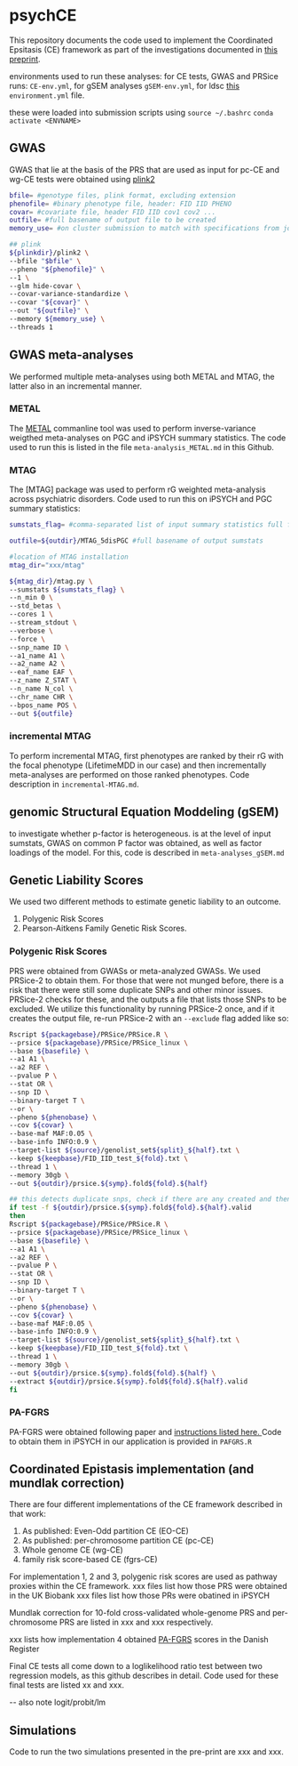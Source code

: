 # psychCE

This repository documents the code used to implement the Coordinated Epsitasis (CE) framework as part of the investigations documented in [this preprint]().

environments used to run these analyses: for CE tests, GWAS and PRSice runs: `CE-env.yml`, for gSEM analyses `gSEM-env.yml`, for ldsc [this](https://github.com/bulik/ldsc/blob/master/environment.yml) `environment.yml` file.

these were loaded into submission scripts using 
`source ~/.bashrc`
`conda activate <ENVNAME>`

## GWAS
GWAS that lie at the basis of the PRS that are used as input for pc-CE and wg-CE tests were obtained using [plink2](https://www.cog-genomics.org/plink/2.0/)

```bash
bfile= #genotype files, plink format, excluding extension
phenofile= #binary phenotype file, header: FID IID PHENO
covar= #covariate file, header FID IID cov1 cov2 ...
outfile= #full basename of output file to be created
memory_use= #on cluster submission to match with specifications from job submission to avoid out-of-memory job failure

## plink
${plinkdir}/plink2 \
--bfile "$bfile" \
--pheno "${phenofile}" \
--1 \
--glm hide-covar \
--covar-variance-standardize \
--covar "${covar}" \
--out "${outfile}" \
--memory ${memory_use} \
--threads 1 

```

## GWAS meta-analyses
We performed multiple meta-analyses using both METAL and MTAG, the latter also in an incremental manner. 

### METAL
The [METAL](https://genome.sph.umich.edu/wiki/METAL_Documentation) commanline tool was used to perform inverse-variance weigthed meta-analyses on PGC and iPSYCH summary statistics. The code used to run this is listed in the file `meta-analysis_METAL.md` in this Github.

### MTAG
The [MTAG] package was used to perform rG weighted meta-analysis across psychiatric disorders. Code used to run this on iPSYCH and PGC summary statistics: 

```bash
sumstats_flag= #comma-separated list of input summary statistics full filenames -- MTAG will run on all input sumstas as focals once, listing them as trait_1, trait_2 output, matching input list order.

outfile=${outdir}/MTAG_5disPGC #full basename of output sumstats

#location of MTAG installation
mtag_dir="xxx/mtag"

${mtag_dir}/mtag.py \
--sumstats ${sumstats_flag} \
--n_min 0 \
--std_betas \
--cores 1 \
--stream_stdout \
--verbose \
--force \
--snp_name ID \
--a1_name A1 \
--a2_name A2 \
--eaf_name EAF \
--z_name Z_STAT \
--n_name N_col \
--chr_name CHR \
--bpos_name POS \
--out ${outfile}

```

### incremental MTAG
To perform incremental MTAG, first phenotypes are ranked by their rG with the focal phenotype (LifetimeMDD in our case) and then incrementally meta-analyses are performed on those ranked phenotypes.
Code description in `incremental-MTAG.md`. 


## genomic Structural Equation Moddeling (gSEM)
to investigate whether p-factor is heterogeneous. 
is at the level of input sumstats, GWAS on common P factor was obtained, as well as factor loadings of the model. For this, code is described in `meta-analyses_gSEM.md`

## Genetic Liability Scores
We used two different methods to estimate genetic liability to an outcome. 
1. Polygenic Risk Scores
2. Pearson-Aitkens Family Genetic Risk Scores. 

### Polygenic Risk Scores
PRS were obtained from GWASs or meta-analyzed GWASs. We used PRSice-2 to obtain them. 
For those that were not munged before, there is a risk that there were still some duplicate SNPs and other minor issues. 
PRSice-2 checks for these, and the outputs a file that lists those SNPs to be excluded. We utilize this functionality by running PRSice-2 once, and if it creates the output file, re-run PRSice-2 with an `--exclude` flag added like so: 

```bash
Rscript ${packagebase}/PRSice/PRSice.R \
--prsice ${packagebase}/PRSice/PRSice_linux \
--base ${basefile} \
--a1 A1 \
--a2 REF \
--pvalue P \
--stat OR \
--snp ID \
--binary-target T \
--or \
--pheno ${phenobase} \
--cov ${covar} \
--base-maf MAF:0.05 \
--base-info INFO:0.9 \
--target-list ${source}/genolist_set${split}_${half}.txt \
--keep ${keepbase}/FID_IID_test_${fold}.txt \
--thread 1 \
--memory 30gb \
--out ${outdir}/prsice.${symp}.fold${fold}.${half}

## this detects duplicate snps, check if there are any created and then rerun the PRSice command with the --extract .valid file.
if test -f ${outdir}/prsice.${symp}.fold${fold}.${half}.valid 
then
Rscript ${packagebase}/PRSice/PRSice.R \
--prsice ${packagebase}/PRSice/PRSice_linux \
--base ${basefile} \
--a1 A1 \
--a2 REF \
--pvalue P \
--stat OR \
--snp ID \
--binary-target T \
--or \
--pheno ${phenobase} \
--cov ${covar} \
--base-maf MAF:0.05 \
--base-info INFO:0.9 \
--target-list ${source}/genolist_set${split}_${half}.txt \
--keep ${keepbase}/FID_IID_test_${fold}.txt \
--thread 1 \
--memory 30gb \
--out ${outdir}/prsice.${symp}.fold${fold}.${half} \
--extract ${outdir}/prsice.${symp}.fold${fold}.${half}.valid 
fi

```

### PA-FGRS
PA-FGRS were obtained following paper and [instructions listed here. ](https://github.com/BioPsyk/PAFGRS)
Code to obtain them in iPSYCH in our application is provided in `PAFGRS.R`


## Coordinated Epistasis implementation (and mundlak correction)


There are four different implementations of the CE framework described in that work: 

1. As published: Even-Odd partition CE (EO-CE)
2. As published: per-chromosome partition CE (pc-CE)
3. Whole genome CE (wg-CE)
4. family risk score-based CE (fgrs-CE)

For implementation 1, 2 and 3, polygenic risk scores are used as pathway proxies within the CE framework. 
xxx files list how those PRS were obtained in the UK Biobank
xxx files list how those PRs were obatined in iPSYCH

Mundlak correction for 10-fold cross-validated whole-genome PRS and per-chromosome PRS are listed in xxx and xxx respectively.

xxx lists how implementation 4 obtained [PA-FGRS]() scores in the Danish Register

Final CE tests all come down to a loglikelihood ratio test between two regression models, as this github describes in detail. 
Code used for these final tests are listed xx and xxx. 


-- also note logit/probit/lm 

## Simulations
Code to run the two simulations presented in the pre-print are xxx and xxx. 


